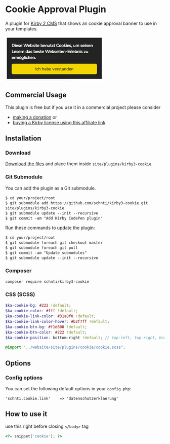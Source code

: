 # Cookie Approval Plugin

A plugin for [Kirby 2 CMS](http://getkirby.com) that shows an cookie approval banner to use in your templates.

![Cookie Approval Plugin Example](./cookie.png)

## Commercial Usage

This plugin is free but if you use it in a commercial project please consider

- [making a donation](https://www.paypal.me/schnti/5) or
- [buying a Kirby license using this affiliate link](https://a.paddle.com/v2/click/1129/38380?link=1170)

## Installation


### Download

[Download the files](https://github.com/schnti/kirby3-cookie/archive/master.zip) and place them inside `site/plugins/kirby3-cookie`.

### Git Submodule
You can add the plugin as a Git submodule.

    $ cd your/project/root
    $ git submodule add https://github.com/schnti/kirby3-cookie.git site/plugins/kirby3-cookie
    $ git submodule update --init --recursive
    $ git commit -am "Add Kirby CodePen plugin"

Run these commands to update the plugin:

    $ cd your/project/root
    $ git submodule foreach git checkout master
    $ git submodule foreach git pull
    $ git commit -am "Update submodules"
    $ git submodule update --init --recursive

### Composer

```
composer require schnti/kirby3-cookie
```

### CSS (SCSS)
```SCSS
$ka-cookie-bg: #222 !default;
$ka-cookie-color: #fff !default;
$ka-cookie-link-color: #31a8f0 !default;
$ka-cookie-link-color-hover: #b2f7ff !default;
$ka-cookie-btn-bg: #f1d600 !default;
$ka-cookie-btn-color: #222 !default;
$ka-cookie-position: bottom-right !default; // top-left, top-right, bottom-left, bottom-right
```

```SCSS
@import "../website/site/plugins/cookie/cookie.scss";
```

## Options

### Config options

You can set the following default options in your `config.php`:

```
'schnti.cookie.link'    => 'datenschutzerklaerung'
```

## How to use it

use this right before closing `</body>` tag

```php
<?= snippet('cookie'); ?>
```